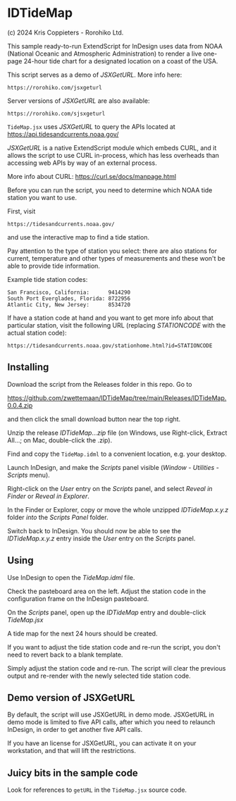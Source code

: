 # IDTideMap

(c) 2024 Kris Coppieters - Rorohiko Ltd.

This sample ready-to-run ExtendScript for InDesign uses data from NOAA (National Oceanic and Atmospheric Administration)
to render a live one-page 24-hour tide chart for a designated location on a coast of the USA.

This script serves as a demo of _JSXGetURL_. More info here:

    https://rorohiko.com/jsxgeturl

Server versions of _JSXGetURL_ are also available:

    https://rorohiko.com/sjsxgeturl

`TideMap.jsx` uses _JSXGetURL_ to query the APIs located at https://api.tidesandcurrents.noaa.gov/

_JSXGetURL_ is a native ExtendScript module which embeds CURL, and it allows the script to use CURL 
in-process, which has less overheads than accessing web APIs by way of an external process.

More info about CURL: https://curl.se/docs/manpage.html

Before you can run the script, you need to determine which NOAA tide station you want to use.

First, visit 

	https://tidesandcurrents.noaa.gov/

and use the interactive map to find a tide station.

Pay attention to the type of station you select: there are also stations for current, 
temperature and other types of measurements and these won't be able to provide tide information. 

Example tide station codes:

```
San Francisco, California:      9414290
South Port Everglades, Florida: 8722956
Atlantic City, New Jersey:      8534720
```

If have a station code at hand and you want to get more info about that particular station,
visit the following URL (replacing _STATIONCODE_ with the actual station code):

	https://tidesandcurrents.noaa.gov/stationhome.html?id=STATIONCODE

## Installing

Download the script from the Releases folder in this repo. Go to

[https://github.com/zwettemaan/IDTideMap/tree/main/Releases/IDTideMap.0.0.4.zip
](https://github.com/zwettemaan/IDTideMap/blob/main/Releases/IDTideMap.0.0.4.zip)

and then click the small download button near the top right.

Unzip the release _IDTideMap...zip_ file (on Windows, use Right-click, Extract All...; on Mac, double-click the .zip).

Find and copy the `TideMap.idml` to a convenient location, e.g. your desktop.

Launch InDesign, and make the _Scripts_ panel visible (_Window - Utilities - Scripts_ menu).

Right-click on the _User_ entry on the _Scripts_ panel, and select _Reveal in Finder_ or _Reveal in Explorer_.

In the Finder or Explorer, copy or move the whole unzipped _IDTideMap.x.y.z_ folder _into_ the _Scripts Panel_ folder. 

Switch back to InDesign. You should now be able to see the _IDTideMap.x.y.z_ entry inside the _User_ entry on the 
_Scripts_ panel.

## Using

Use InDesign to open the _TideMap.idml_ file.

Check the pasteboard area on the left. Adjust the station code in the configuration frame on the InDesign pasteboard.

On the _Scripts_ panel, open up the _IDTideMap_ entry and double-click _TideMap.jsx_

A tide map for the next 24 hours should be created.

If you want to adjust the tide station code and re-run the script, you don't need to revert back to a blank template. 

Simply adjust the station code and re-run. The script will clear the previous output and re-render with the newly selected
tide station code.

## Demo version of JSXGetURL

By default, the script will use JSXGetURL in demo mode. JSXGetURL in demo mode is limited to five API calls,
after which you need to relaunch InDesign, in order to get another five API calls.

If you have an license for JSXGetURL, you can activate it on your workstation, and that will lift the
restrictions.

## Juicy bits in the sample code

Look for references to `getURL` in the `TideMap.jsx` source code.
